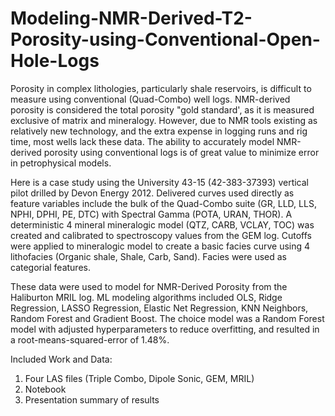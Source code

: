 # Modeling-NMR-Derived-T2-Porosity-using-Conventional-Open-Hole-Logs

Porosity in complex lithologies, particularly shale reservoirs, is difficult to measure using conventional (Quad-Combo) well logs. NMR-derived porosity is considered the total porosity "gold standard', as it is measured exclusive of matrix and mineralogy. However, due to NMR tools existing as relatively new technology, and the extra expense in logging runs and rig time, most wells lack these data. The ability to accurately model NMR-derived porosity using conventional logs is of great value to minimize error in petrophysical models.

Here is a case study using the University 43-15 (42-383-37393) vertical pilot drilled by Devon Energy 2012. Delivered curves used directly as feature variables include the bulk of the Quad-Combo suite (GR, LLD, LLS, NPHI, DPHI, PE, DTC) with Spectral Gamma (POTA, URAN, THOR). A deterministic 4 mineral mineralogic model (QTZ, CARB, VCLAY, TOC) was created and calibrated to spectroscopy values from the GEM log. Cutoffs were applied to mineralogic model to create a basic facies curve using 4 lithofacies (Organic shale, Shale, Carb, Sand). Facies were used as categorial features.

These data were used to model for NMR-Derived Porosity from the Haliburton MRIL log. ML modeling algorithms included OLS, Ridge Regression, LASSO Regression, Elastic Net Regression, KNN Neighbors, Random Forest and Gradient Boost. The choice model was a Random Forest model with adjusted hyperparameters to reduce overfitting, and resulted in a root-means-squared-error of 1.48%.


Included Work and Data: 
  1.  Four LAS files (Triple Combo, Dipole Sonic, GEM, MRIL)
  2.  Notebook 
  3.  Presentation summary of results 
